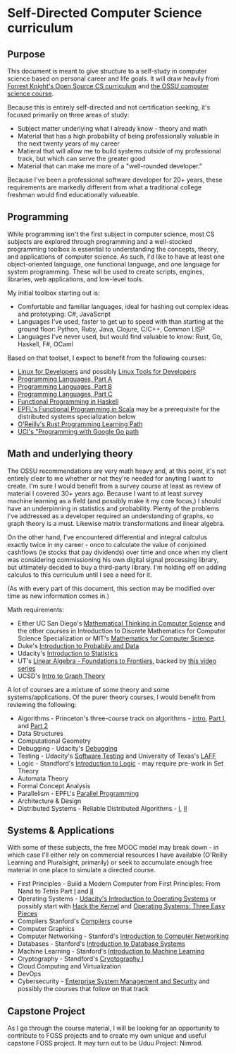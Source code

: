 # Self-Directed Computer Science curriculum

## Purpose

This document is meant to give structure to a self-study in computer science based on personal career and life goals. It will draw heavily
from [Forrest Knight's Open Source CS curriculum](https://github.com/jake-bladt/open-source-cs) and 
[the OSSU computer science course](https://github.com/jake-bladt/computer-science).

Because this is entirely self-directed and not certification seeking, it's focused primarily on three areas of study:

* Subject matter underlying what I already know - theory and math
* Material that has a high probability of being professionally valuable in the next twenty years of my career
* Matieral that will allow me to build systems outside of my professional track, but which can serve the greater good
* Material that can make me more of a "well-rounded developer."

Because I've been a professional software developer for 20+ years, these requirements are markedly different from what a traditional college freshman would find educationally valueable.

## Programming

While programming isn't the first subject in computer science, most CS subjects are explored through programming and a well-stocked programming toolbox is essential to understanding the concepts, theory, and applications of computer science. As such, I'd like to have at least one object-oriented language, one functional language, and one language for system programming. These will be used to create scripts, engines, libraries, web applications, and low-level tools.

My initial toolbox starting out is:

* Comfortable and familiar languages, ideal for hashing out complex ideas and prototyping: C#, JavaScript
* Languages I've used, faster to get up to speed with than starting at the ground floor: Python, Ruby, Java, Clojure, C/C++, Common LISP
* Languages I've never used, but would find valuable to know: Rust, Go, Haskell, F#, OCaml

Based on that toolset, I expect to benefit from the following courses:

* [Linux for Developers](https://www.coursera.org/learn/linux-for-developers) and possibly [Linux Tools for Developers](https://www.coursera.org/learn/linux-tools-for-developers)
* [Programming Languages, Part A](https://www.coursera.org/learn/programming-languages)
* [Programming Languages, Part B](https://www.coursera.org/learn/programming-languages-part-b)
* [Programming Languages, Part C](https://www.coursera.org/learn/programming-languages-part-c)
* [Functional Programming in Haskell](https://www.futurelearn.com/courses/functional-programming-haskell)
* [EPFL's Functional Programming in Scala](https://www.coursera.org/learn/progfun1) may be a prerequisite for the distributed systems specialization below
* [O'Reilly's Rust Programming Learning Path](https://learning.oreilly.com/learning-paths/learning-path-learn/9781789809398/)
* [UCI's "Programming with Google Go path](https://www.coursera.org/specializations/google-golang)

## Math and underlying theory

The OSSU recommendations are very math heavy and, at this point, it's not entirely clear to me whether or not they're needed for anyting I want to create. I'm sure I would benefit from a survey course at least as review of material I covered 30+ years ago. Because I want to at least survey machine learning as a field (and possibly make it my core focus,) I should have an underpinning in statistics and probability. Plenty of the problems I've addressed as a developer required an understanding of graphs, so graph theory is a must. Likewise matrix transformations and linear algebra.

On the other hand, I've encountered differential and integral calculus exactly twice in my career - once to calculate the value of conjoined cashflows (ie stocks that pay dividends) over time and once when my client was considering commissioning his own digital signal processing library, but ultimately decided to buy a third-party library. I'm holding off on adding calculus to this curriculum until I see a need for it.

(As with every part of this document, this section may be modified over time as new information comes in.)

Math requirements:

* Either UC San Diego's [Mathematical Thinking in Computer Science](https://www.coursera.org/learn/what-is-a-proof) and the other courses in Introduction to Discrete Mathematics for Computer Science Specialization or MIT's [Mathematics for Computer Science](https://ocw.mit.edu/courses/electrical-engineering-and-computer-science/6-042j-mathematics-for-computer-science-spring-2015/index.htm).
* Duke's [Introduction to Probabily and Data](https://www.coursera.org/learn/probability-intro)
* Udacity's [Introduction to Statistics](https://www.udacity.com/course/intro-to-statistics--st101)
* UT's [Linear Algebra - Foundations to Frontiers](https://www.edx.org/course/linear-algebra-foundations-to-frontiers), backed by [this video series](https://www.youtube.com/playlist?list=PLZHQObOWTQDPD3MizzM2xVFitgF8hE_ab)
* UCSD's [Intro to Graph Theory](https://www.coursera.org/learn/graphs)

A lot of courses are a mixture of some theory and some systems/applications. Of the purer theory courses, I would benefit from reviewing the following:

* Algorithms - Princeton's three-course track on algorithms - [intro](https://www.classcentral.com/course/coursera-computer-science-algorithms-theory-and-machines-10671), [Part I](https://lagunita.stanford.edu/courses/course-v1:Engineering+Algorithms1+SelfPaced/about), and [Part 2](https://lagunita.stanford.edu/courses/course-v1:Engineering+Algorithms2+SelfPaced/about)
* Data Structures
* Computational Geometry
* Debugging - Udacity's [Debugging](https://www.udacity.com/course/software-debugging--cs259)
* Testing - Udacity's [Software Testing](https://www.udacity.com/course/software-testing--cs258) and University of Texas's [LAFF](https://www.edx.org/course/laff-on-programming-for-correctness)
* Logic - Standford's [Introduction to Logic](https://www.coursera.org/learn/logic-introduction) - may require pre-work in Set Theory
* Automata Theory
* Formal Concept Analysis
* Parallelism - EPFL's [Parallel Programming](https://www.coursera.org/learn/parprog1)
* Architecture & Design
* Distributed Systems - Reliable Distributed Algorithms - [I](https://www.edx.org/course/reliable-distributed-algorithms-part-1-kthx-id2203-1x-0), [II](https://www.edx.org/course/reliable-distributed-algorithms-part-2-kthx-id2203-2x)

## Systems & Applications

With some of these subjects, the free MOOC model may break down - in which case I'll either rely on commercial resources I have available (O'Reilly Learning and Pluralsight, primarily) or seek to accumulate enough free material in one place to simulate a directed course.

* First Principles - Build a Modern Computer from First Principles: From Nand to Tetris Part [I](https://www.coursera.org/learn/build-a-computer) and [II](https://www.coursera.org/learn/nand2tetris2)
* Operating Systems - [Udacity's Introduction to Operating Systems](https://www.udacity.com/course/introduction-to-operating-systems--ud923) or possibly start with [Hack the Kernel](https://www.ops-class.org/) and [Operating Systems: Three Easy Pieces](http://pages.cs.wisc.edu/~remzi/OSTEP/)
* Compilers Stanford's [Compilers](https://lagunita.stanford.edu/courses/Engineering/Compilers/Fall2014/about) course
* Computer Graphics
* Computer Networking - Stanford's [Introduction to Computer Networking](https://lagunita.stanford.edu/courses/Engineering/Networking-SP/SelfPaced/about)
* Databases - Stanford's [Introduction to Database Systems](https://lagunita.stanford.edu/courses/DB/2014/SelfPaced/about)
* Machine Learning - Stanford's [Introduction to Machine Learning](https://www.coursera.org/learn/machine-learning)
* Cryptography - Standford's [Cryptography I](https://www.coursera.org/learn/crypto)
* Cloud Computing and Virtualization
* DevOps
* Cybersecurity - [Enterprise System Management and Security](https://www.coursera.org/learn/enterprise-system-management-security) and possibly the courses that follow on that track

## Capstone Project

As I go through the course material, I will be looking for an opportunity to contribute to FOSS projects and to create my own unique and useful capstone FOSS project. It may turn out to be Uduu Project: Nimrod.
